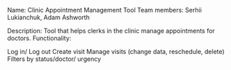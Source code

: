 Name: Clinic Appointment Management Tool
Team members: Serhii Lukianchuk, Adam Ashworth

Description: Tool that helps clerks in the clinic manage appointments for doctors.
Functionality:

Log in/ Log out
Create visit
Manage visits (change data, reschedule, delete)
Filters by status/doctor/ urgency
